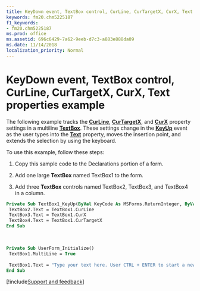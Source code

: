 ```yaml
---
title: KeyDown event, TextBox control, CurLine, CurTargetX, CurX, Text properties example
keywords: fm20.chm5225187
f1_keywords:
- fm20.chm5225187
ms.prod: office
ms.assetid: 696c6429-7a62-9eeb-d7c3-a883e888da09
ms.date: 11/14/2018
localization_priority: Normal
---
```



# KeyDown event, TextBox control, CurLine, CurTargetX, CurX, Text properties example

The following example tracks the **[CurLine](curline-property.md)**, **[CurTargetX](curtargetx-property.md)**, and **[CurX](curx-property.md)** property settings in a multiline **[TextBox](textbox-control.md)**. These settings change in the **[KeyUp](keydown-keyup-events.md)** event as the user types into the **[Text](text-property-microsoft-forms.md)** property, moves the insertion point, and extends the selection by using the keyboard.

To use this example, follow these steps:

1. Copy this sample code to the Declarations portion of a form.
    
2. Add one large **TextBox** named TextBox1 to the form.
    
3. Add three **TextBox** controls named TextBox2, TextBox3, and TextBox4 in a column.
    

```vb
Private Sub TextBox1_KeyUp(ByVal KeyCode As MSForms.ReturnInteger, ByVal Shift As Integer) 
 TextBox2.Text = TextBox1.CurLine 
 TextBox3.Text = TextBox1.CurX 
 TextBox4.Text = TextBox1.CurTargetX 
End Sub
```

<br/>


```vb
Private Sub UserForm_Initialize() 
 TextBox1.MultiLine = True 
 
 TextBox1.Text = "Type your text here. User CTRL + ENTER to start a new line." 
End Sub
```

[!include[Support and feedback](~/includes/feedback-boilerplate.md)]